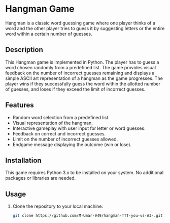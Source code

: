 # Hangman Game

Hangman is a classic word guessing game where one player thinks of a word and the other player tries to guess it by suggesting letters or the entire word within a certain number of guesses.

## Description

This Hangman game is implemented in Python. The player has to guess a word chosen randomly from a predefined list. The game provides visual feedback on the number of incorrect guesses remaining and displays a simple ASCII art representation of a hangman as the game progresses. The player wins if they successfully guess the word within the allotted number of guesses, and loses if they exceed the limit of incorrect guesses.

## Features

- Random word selection from a predefined list.
- Visual representation of the hangman.
- Interactive gameplay with user input for letter or word guesses.
- Feedback on correct and incorrect guesses.
- Limit on the number of incorrect guesses allowed.
- Endgame message displaying the outcome (win or lose).

## Installation

This game requires Python 3.x to be installed on your system. No additional packages or libraries are needed.

## Usage

1. Clone the repository to your local machine:

   ```bash
   git clone https://github.com/M-Umar-949/hangman-TTT-you-vs-AI-.git

